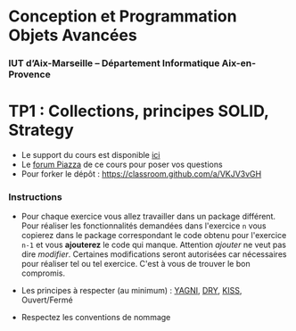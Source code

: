 # Conception et Programmation Objets Avancées

### IUT d’Aix-Marseille – Département Informatique Aix-en-Provence

# TP1 : Collections, principes SOLID, Strategy


* Le support du cours est disponible [ici](https://github.com/IUTInfoAix-M3105/Ressources)
* Le [forum Piazza](https://piazza.com/univ-amu.fr/fall2017/m3105/home) de ce cours pour poser vos questions
* Pour forker le dépôt : https://classroom.github.com/a/VKJV3vGH

### Instructions
* Pour chaque exercice vous allez travailler dans un package différent. Pour réaliser les fonctionnalités demandées dans l'exercice `n` vous copierez dans le package correspondant le code obtenu pour l'exercice `n-1` et vous __ajouterez__ le code qui manque. Attention _ajouter_ ne veut pas dire _modifier_.  Certaines modifications seront autorisées car nécessaires pour réaliser tel ou tel exercice. C'est à vous de trouver le bon compromis.

* Les principes à respecter (au minimum) : [YAGNI](https://en.wikipedia.org/wiki/You_aren%27t_gonna_need_it), [DRY](https://en.wikipedia.org/wiki/Don't_repeat_yourself), [KISS](https://en.wikipedia.org/wiki/KISS_principle), Ouvert/Fermé

* Respectez les conventions de nommage
